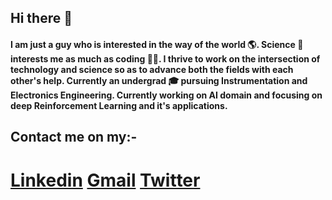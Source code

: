 ## Hi there 👋
#### I am just a guy who is interested in the way of the world 🌎. Science 🔬 interests me as much as coding 👨‍💻. I thrive to work on the intersection of technology and science so as to advance both the fields with each other's help. Currently an undergrad 🎓 pursuing Instrumentation and Electronics Engineering. Currently working on AI domain and focusing on deep Reinforcement Learning and it's applications.
## Contact me on my:- 
# [Linkedin](https://www.linkedin.com/in/suryansu-dash-a71b9712b/)              [Gmail](suryansudash@gmail.com)               [Twitter](https://twitter.com/SuryansuDash)

<!--
**C3Suryansu/C3Suryansu** is a ✨ _special_ ✨ repository because its `README.md` (this file) appears on your GitHub profile.

Here are some ideas to get you started:

- 🔭 I’m currently working on ...
- 🌱 I’m currently learning ...
- 👯 I’m looking to collaborate on ...
- 🤔 I’m looking for help with ...
- 💬 Ask me about ...
- 📫 How to reach me: ...
- 😄 Pronouns: ...
- ⚡ Fun fact: ...
-->
